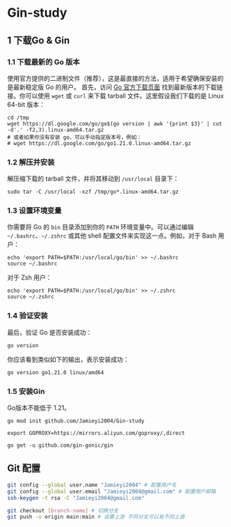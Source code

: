 # Gin-study
## 1 下载Go & Gin

### 1.1 下载最新的 Go 版本
使用官方提供的二进制文件（推荐），这是最直接的方法，适用于希望确保安装的是最新稳定版 Go 的用户。
首先，访问 [Go 官方下载页面](https://golang.org/dl/) 找到最新版本的下载链接。你可以使用 `wget` 或 `curl` 来下载 tarball 文件。这里假设我们下载的是 Linux 64-bit 版本：

```shell
cd /tmp
wget https://dl.google.com/go/go$(go version | awk '{print $3}' | cut -d'.' -f2,3).linux-amd64.tar.gz
# 或者如果你没有安装 go，可以手动指定版本号，例如：
# wget https://dl.google.com/go/go1.21.0.linux-amd64.tar.gz
```

### 1.2 解压并安装

解压缩下载的 tarball 文件，并将其移动到 `/usr/local` 目录下：

```shell
sudo tar -C /usr/local -xzf /tmp/go*.linux-amd64.tar.gz
```

### 1.3 设置环境变量

你需要将 Go 的 `bin` 目录添加到你的 `PATH` 环境变量中。可以通过编辑 `~/.bashrc`、`~/.zshrc` 或其他 shell 配置文件来实现这一点。例如，对于 Bash 用户：

```shell
echo 'export PATH=$PATH:/usr/local/go/bin' >> ~/.bashrc
source ~/.bashrc
```

对于 Zsh 用户：

```shell
echo 'export PATH=$PATH:/usr/local/go/bin' >> ~/.zshrc
source ~/.zshrc
```

### 1.4 验证安装

最后，验证 Go 是否安装成功：

```shell
go version
```

你应该看到类似如下的输出，表示安装成功：

```
go version go1.21.0 linux/amd64
```

### 1.5 安装Gin
Go版本不能低于 1.21。
```shell
go mod init github.com/Jamieyi2004/Gin-study

export GOPROXY=https://mirrors.aliyun.com/goproxy/,direct

go get -u github.com/gin-gonic/gin
```

## Git 配置
```bash
git config --global user.name "Jamieyi2004" # 配置用户名
git config --global user.email "Jamieyi2004@gmail.com" # 配置用户邮箱
ssh-keygen -t rsa -C "Jamieyi2004@gmail.com"

git checkout [branch-name] # 切换分支
git push -u origin main:main # 设置上游 不同分支可以有不同上游

```